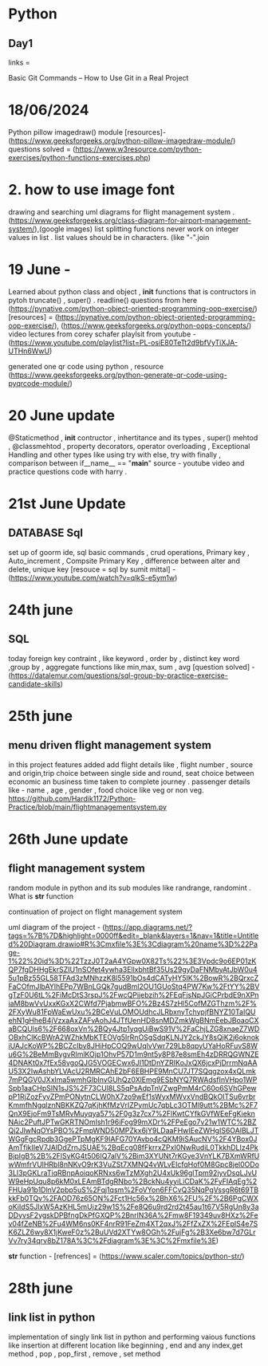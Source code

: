 # Python
## Day1
<!-- Basic of python -->
links =  

Basic Git Commands – How to Use Git in a Real Project



# 18/06/2024
 Python pillow imagedraw() module
[resources]- (https://www.geeksforgeeks.org/python-pillow-imagedraw-module/)
questions solved = (https://www.w3resource.com/python-exercises/python-functions-exercises.php)

# 2. how to use image font 
 drawing and searching uml diagrams for flight management system . 
 (https://www.geeksforgeeks.org/class-diagram-for-airport-management-system/),(google images)
 list splitting functions never work on integer values in list . list values  should be in characters.
 (like "-".join 

# 19 June - 
Learned about python class and object , __init__ functions that is contructors in pytoh
truncate() , super() . readline() questions from here (https://pynative.com/python-object-oriented-programming-oop-exercise/)
[resources] = (https://pynative.com/python-object-oriented-programming-oop-exercise/), (https://www.geeksforgeeks.org/python-oops-concepts/)
video lectures from corey schafer playlsit from youtube - (https://www.youtube.com/playlist?list=PL-osiE80TeTt2d9bfVyTiXJA-UTHn6WwU)

generated one qr code using python , resource (https://www.geeksforgeeks.org/python-generate-qr-code-using-pyqrcode-module/)


# 20 June update
 @Staticmethod , __init__ contructor , inhertitance and its types , super() mehtod , @classmehtod , property decorators, operator overloading , Exceptional Handling and other types like using try with else, try with finally , comparison between if__name__ == "__main__"
  source - youtube video and practice questions code with harry . 

# 21st June Update
## DATABASE Sql
set up of goorm ide, sql basic commands , crud operations, Primary key , Auto_increment , Compsite Primary Key , difference between alter and delete, unique key 
[resouce = sql by sumit mittal] - (https://www.youtube.com/watch?v=qlkS-e5ym1w)

# 24th june
## SQL
today foreign key contraint , like keyword , order by , distinct key word ,group by , aggregate functions like min,max, sum , avg 
[question solved] - (https://datalemur.com/questions/sql-group-by-practice-exercise-candidate-skills)

# 25th june
## menu driven flight management system
in this project features added add flight details like , flight number , source and origin,trip choice between single side and round, seat choice between economic an business  time taken to complete journey .
passenger details like - name , age , gender , food choice like veg or non veg. 
https://github.com/Hardik1172/Python-Practice/blob/main/flightmanagementsystem.py

# 26th June update

## flight management system
random module in python and its sub modules like randrange, randomint . What is __str__ function

continuation of project on flight management system

uml diagram of the project - (https://app.diagrams.net/?tags=%7B%7D&highlight=0000ff&edit=_blank&layers=1&nav=1&title=Untitled%20Diagram.drawio#R%3Cmxfile%3E%3Cdiagram%20name%3D%22Page-1%22%20id%3D%22TzzJ0T2aA4YGpw0X82Ts%22%3E3Vpdc9o6EP01zKQP7fgDHHgEkrSZIU1nSOfet4ywha3EllxbhtBf35Us29gyDaFNMbyAtJbW0u45u1pBz55GL58TFAd3zMNhzzK8l5591bOs4dCATyHY5IK%2BowR%2BQrxcZFaCOfmJlbAYlhEPp7WBnLGQk7gudBml2OU1GUoStq4PW7Kw%2FtYY%2BVgTzF0U6tL%2FiMcDtS3rspJ%2FwcQPijebzih%2FEqFisNpJGiCPrbdE9nXPniaM8bwVvUxxKGxX2CWfd7PjabmwBFO%2Bz4S7zHl5CofMZGThzm%2F%2FXyWu81FpWaEwUxu%2BCeVuLOMOUdhcJLRbxnyTchypjfBNYZ10TaIQUehN1gHheB4jVzxaAxZAFvAohJ4JTfUenHD8snMDZmkWgBNmEebJBoaoCXaBCQUls6%2F668oxVn%2BQy4Jtp1yqgUiBwS91V%2FaChjLZG8xnaeZ7WDOBxhClKcBWrA2WZhkMbKTEOVg5IrRnOSgSdqKLNJY2ckJY8sQjK2j6oknokiUAJcKoWP%2BCZcIby8JHiHpCOQ9wUqlvVwr729Lb8qpyUYaHoRFuvS8Wu6G%2BeMmBygvRImlKOjp1OhvP57D1m9nt5y8P87e8smEh4zDRRQGWNZE4DNAKt0x7fEx58vgoQJG5VOGECwx6JI1DtDnYZRIKoJxQX6jcxPjDrrmNqAAU53X2IwAshbYLVAcU2RMRCAhE2bF6EBHPE9MnCU7JT7SQqgzox4xQLmk7mPQGV0JXxlma5wmhGlbInvGUhQz0XlEmg9ESbNYQ7RWAdsfInVHpo1WPSpb1aaCHpSIN1sJS%2F73CUl8LS5qPsAdpTnVZwgPmM4rC60o6SVhGPewpP1RjZozFyvZPmPONytnCLW0hX7zo9wEf1sWyxMWvxVndBQkOITSu6vrbrKmmfhNgqlznNBKKZQ7qKjhKfMzVrIZPymUc7qbLc3OTMl9utt%2BMc%2F7QnX9EjoFm9TsMRvMuyqya57%2F0g3z7cx7%2FlKwtCYfkGVfWEeFgKieknNAic2PuftJPTwGKRTNOmIsh1r96iFog99mXDr%2FPeEgo7v21w1WTC%2BZQj2JlwNqOYsPBO%2FmpWND50MPZkx6jY9LDaaFHwIEeZWHgIS6OAlBLJTWGgFgcRpdb3GgePTpMgKF9IAFG70YAvbo4cQKM9iSAucNV%2F4YBox0JAmTfikIIeV7JAIDdZrnJSUAE%2BqEcg08fFkrrxZPxI0NwRudiL0TkkhDLIz4PkBjpIgB%2B%2FlSyKG4t506IQ7alV%2Bim3XYUNt7rKGye3VnYLK7BXmWRfUwWmfrVUlHRbl8nNKvO9rK3VuZSt7XMNQ4vWLvEIcfqHof0M8Gpc8jel0ODo3LI3pGKLraTiqRBnpAoiqoKRNxs6wTzMXgh2U4xUk96glTpm92jyvDsqLJvUW9eHpUqu8p6kM0xLEAmBTdgRNbo%2BckNu4yyiLiCDaK%2FyFIAqEg%2FHUa91b1DlnV2pbp5uS%2Fqj1qsm%2FoVYon6FFCvQ35NqPgVssgR6t69TBkkFb0TQv%2FAOD76z65ON%2Fct1Hc56x%2BhX6%2FU%2F%2B6PgCWXoKiIdS5JlxW5AzKHL5mUjz29w1S%2Fe8Q6u9rd2rd2t45au1t67V5RgUn8y3aDDyvsF2ygskDPBfngDkPfGXQP%2BnrlN36A%2Fmw8F19349uv8HXz%2Fev04fZeNB%2Fu4WM6ns0KF4nrR91FeZm4XT2qxJ%2FfZxZX%2FEpIS4e7SK6ZLZ6wy8X1jKweF0z%2BuUVd2XTYw8OGh%2FujFg%2B3Xe6bw7d7GLrVv7ry34qrv8bZ178A%3C%2Fdiagram%3E%3C%2Fmxfile%3E)

__str__ function - [refrences] = (https://www.scaler.com/topics/python-str/)

# 28th june
## link list in python 
implementation of singly link list in python and performing vaious functions like insertion at different location like beginning , end and any index,get method , pop , pop_first , remove , set method 
